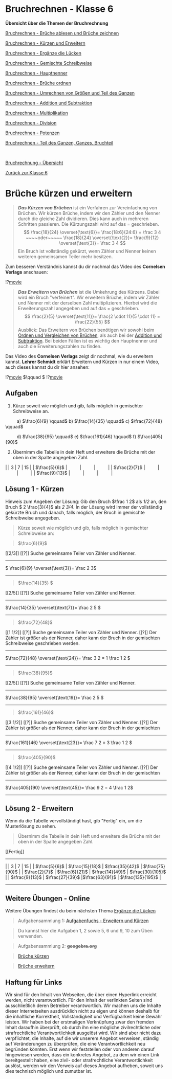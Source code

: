 <!--
author: Susanne Suckfüll
email: su-aes@masannek.de
language: de
narrator: German Female
script: url.js

View this file on https://liascript.github.io/course/?https://raw.githubusercontent.com/SUC-AES/Mathematik-5/master/2_Massen_1.md
-->

# Bruchrechnen - Klasse 6

**Übersicht über die Themen der Bruchrechnung**

[Bruchrechnen - Brüche ablesen und Brüche zeichnen](https://liascript.github.io/course/?https://raw.githubusercontent.com/SUC-AES/Mathe-Webseite/master/Klasse_06/02_Bruchrechnen/M-06-02-01-Ablesen-Zeichnen.md#2)

[Bruchrechnen - Kürzen und Erweitern](https://liascript.github.io/course/?https://raw.githubusercontent.com/SUC-AES/Mathe-Webseite/master/Klasse_06/02_Bruchrechnen/M-06-02-02-Kuerzen-Erweitern.md#2)

[Bruchrechnen - Ergänze die Lücken](https://liascript.github.io/course/?https://raw.githubusercontent.com/SUC-AES/Mathe-Webseite/master/Klasse_06/02_Bruchrechnen/M-06-02-03-Ergaenze-Luecken.md#2)

[Bruchrechnen - Gemischte Schreibweise](https://liascript.github.io/course/?https://raw.githubusercontent.com/SUC-AES/Mathe-Webseite/master/Klasse_06/02_Bruchrechnen/M-06-02-04-Gemischte-Schreibweise.md#2)

[Bruchrechnen - Hauptnenner](https://liascript.github.io/course/?https://raw.githubusercontent.com/SUC-AES/Mathe-Webseite/master/Klasse_06/02_Bruchrechnen/M-06-02-05-Hauptnenner.md#2)

[Bruchrechnen - Brüche ordnen](https://liascript.github.io/course/?https://raw.githubusercontent.com/SUC-AES/Mathe-Webseite/master/Klasse_06/02_Bruchrechnen/M-06-02-06-Brueche-ordnen.md#2)

[Bruchrechnen - Umrechnen von Größen und Teil des Ganzen](https://liascript.github.io/course/?https://raw.githubusercontent.com/SUC-AES/Mathe-Webseite/master/Klasse_06/02_Bruchrechnen/M-06-02-07-Groessen-Teil-des-Ganzen.md#2)

[Bruchrechnen - Addition und Subtraktion](https://liascript.github.io/course/?https://raw.githubusercontent.com/SUC-AES/Mathe-Webseite/master/Klasse_06/02_Bruchrechnen/M-06-02-08-Addition-Subtraktion.md#2)

[Bruchrechnen - Multiplikation](https://liascript.github.io/course/?https://raw.githubusercontent.com/SUC-AES/Mathe-Webseite/master/Klasse_06/02_Bruchrechnen/M-06-02-09-Multiplikation.md#2)

[Bruchrechnen - Division](https://liascript.github.io/course/?https://raw.githubusercontent.com/SUC-AES/Mathe-Webseite/master/Klasse_06/02_Bruchrechnen/M-06-02-10-Division.md#2)

[Bruchrechnen - Potenzen](https://liascript.github.io/course/?https://raw.githubusercontent.com/SUC-AES/Mathe-Webseite/master/Klasse_06/02_Bruchrechnen/M-06-02-11-Potenzen.md#2)

[Bruchrechnen - Teil des Ganzen, Ganzes, Bruchteil](https://liascript.github.io/course/?https://raw.githubusercontent.com/SUC-AES/Mathe-Webseite/master/Klasse_06/02_Bruchrechnen/M-06-02-12-TdG-Ganzes-Bruchteil.md#2)



$\qquad$

[Bruchrechnung - Übersicht](https://liascript.github.io/course/?https://raw.githubusercontent.com/SUC-AES/Mathe-Webseite/master/Klasse_06/02_Bruchrechnen/M-06-02-00-Uebersicht.md#1)

[Zurück zur Klasse 6]()




# Brüche kürzen und erweitern

> ***Das Kürzen von Brüchen*** ist ein Verfahren zur Vereinfachung von Brüchen. Wir kürzen Brüche, indem wir den Zähler und den Nenner durch die gleiche Zahl dividieren. Dies kann auch in mehreren Schritten passieren. Die Kürzungszahl wird auf das  = geschrieben.
>$$ \frac{18}{24} \overset{\text{6}}= \frac{18:6}{24:6} = \frac 3 4 ~~~~oder~~~~~ \frac{18}{24} \overset{\text{2}}= \frac{9}{12} \overset{\text{3}}= \frac 3 4 $$
> Ein Bruch ist vollständig gekürzt, wenn Zähler und Nenner keinen weiteren gemeinsamen Teiler mehr besitzen.

Zum besseren Verständnis kannst du dir nochmal das Video des **Cornelsen Verlags** anschauen:  

!?[movie](https://www.youtube.com/watch?v=-6OW-XImBQI)

> ***Das Erweitern von Brüchen*** ist die Umkehrung des Kürzens. Dabei wird ein Bruch "verfeinert". Wir erweitern Brüche, indem wir Zähler und Nenner mit der derselben Zahl multiplizieren. Hierbei wird die Erweiterungszahl angegeben und auf das = geschrieben.
>$$ \frac{2}{5} \overset{\text{11}}= \frac{2 \cdot 11}{5 \cdot 11} = \frac{22}{55} $$
> Ausblick: Das Erweitern von Brüchen benötigen wir sowohl beim [Ordnen und Vergleichen von Brüchen](https://liascript.github.io/course/?https://raw.githubusercontent.com/SUC-AES/Mathe-Webseite/master/Klasse_06/02_Bruchrechnen/M-06-02-06-Brueche-ordnen.md#2), als auch bei der [Addition und Subtraktion](https://liascript.github.io/course/?https://raw.githubusercontent.com/SUC-AES/Mathe-Webseite/master/Klasse_06/02_Bruchrechnen/M-06-02-08-Addition-Subtraktion.md#2). Bei beiden Fällen ist es wichtig den Hauptnenner und auch die Erweiterungszahlen zu finden.

Das Video des **Cornelsen Verlags** zeigt dir nochmal, wie du erweitern kannst. **Lehrer Schmidt** erklärt Erweitern und Kürzen in nur einem Video, auch dieses kannst du dir hier ansehen:

!?[movie](https://www.youtube.com/watch?v=Q1RG-Z4jjRs)
$\qquad $
!?[movie](https://www.youtube.com/watch?v=TfFZ6bU4fl4)




## Aufgaben

1. Kürze soweit wie möglich und gib, falls möglich in gemischter Schreibweise an.

$\qquad$ a) $\frac{6}{9} \qquad$  b) $\frac{14}{35} \qquad$  c) $\frac{72}{48} \qquad$

$\qquad$ d) $\frac{38}{95} \qquad$  e) $\frac{161}{46} \qquad$  f) $\frac{405}{90}$



2. Übernimm die Tabelle in dein Heft und erweitere die Brüche mit der oben in der Spalte angegeben Zahl.


|  | 3 | 7 | 15 |
| $\frac{5}{6}$ | $\qquad$ | $\qquad$ | $\qquad$ |
| $\frac{2}{7}$ | $\qquad$ | $\qquad$ | $\qquad$ |
| $\frac{9}{13}$ | $\qquad$ | $\qquad$ | $\qquad$ |




## Lösung 1 - Kürzen

Hinweis zum Angeben der Lösung: Gib den Bruch $\frac 1 2$ als *1/2* an, den Bruch $ 2 \frac{3}{4}$ als *2 3/4*.  In der Lösung wird immer der vollständig gekürzte Bruch und danach, falls möglich, der Bruch in gemischte Schreibweise angegeben.

> Kürze soweit wie möglich und gib, falls möglich in gemischter Schreibweise an:

> $\frac{6}{9}$


[[2/3]]
[[?]] Suche gemeinsame Teiler von Zähler und Nenner.
*********************************


$ \frac{6}{9} \overset{\text{3}}= \frac 2 3$

*********************************

> $\frac{14}{35} $

[[2/5]]
[[?]] Suche gemeinsame Teiler von Zähler und Nenner.
*********************************


$\frac{14}{35} \overset{\text{7}}= \frac 2 5 $

*********************************

> $\frac{72}{48}$

[[1 1/2]]
[[?]] Suche gemeinsame Teiler von Zähler und Nenner.
[[?]] Der Zähler ist größer als der Nenner, daher kann der Bruch in der gemischten Schreibweise geschrieben werden.
*********************************


$\frac{72}{48} \overset{\text{24}}= \frac 3 2 = 1 \frac 1 2 $

*********************************

> $\frac{38}{95}$

[[2/5]]
[[?]] Suche gemeinsame Teiler von Zähler und Nenner.
*********************************


$\frac{38}{95} \overset{\text{19}}= \frac 2 5 $

*********************************

> $\frac{161}{46}$

[[3 1/2]]
[[?]] Suche gemeinsame Teiler von Zähler und Nenner.
[[?]] Der Zähler ist größer als der Nenner, daher kann der Bruch in der gemischten
*********************************


$\frac{161}{46} \overset{\text{23}}= \frac 7 2 = 3 \frac 1 2 $

*********************************

> $\frac{405}{90}$

[[4 1/2]]
[[?]] Suche gemeinsame Teiler von Zähler und Nenner.
[[?]] Der Zähler ist größer als der Nenner, daher kann der Bruch in der gemischten
*********************************


$\frac{405}{90} \overset{\text{45}}= \frac 9 2 = 4 \frac 1 2$

*********************************


## Lösung 2 - Erweitern

Wenn du die Tabelle vervollständigt hast, gib "Fertig" ein, um die Musterlösung zu sehen.

> Übernimm die Tabelle in dein Heft und erweitere die Brüche mit der oben in der Spalte angegeben Zahl.

[[Fertig]]
*************************************


|  | 3 | 7 | 15 |
| $\frac{5}{6}$ | $\frac{15}{18}$ | $\frac{35}{42}$ | $\frac{75}{90}$ |
| $\frac{2}{7}$ | $\frac{6}{21}$ | $\frac{14}{49}$ | $\frac{30}{105}$ |
| $\frac{9}{13}$ | $\frac{27}{39}$ |$\frac{63}{91}$ | $\frac{135}{195}$ |


*************************************

## Weitere Übungen - Online

Weitere Übungen findest du beim nächsten Thema [Ergänze die Lücken](https://liascript.github.io/course/?https://raw.githubusercontent.com/SUC-AES/Mathe-Webseite/master/Klasse_06/02_Bruchrechnen/M-06-02-03-Ergaenze-Luecken.md#6)

> Aufgabensammlung 1:
> [Aufgabenfuchs - Erweitern und Kürzen](https://mathe.aufgabenfuchs.de/bruch/erweitern---kuerzen.shtml)

> Du kannst hier die Aufgaben 1, 2 sowie 5, 6 und 9, 10 zum Üben verwenden.


> Aufgabensammlung 2: **~~geogebra.org~~**

> [Brüche kürzen](https://www.geogebra.org/m/ZTyguDVp)

> [Brüche erweitern](https://www.geogebra.org/m/ph5cQGfn)


## Haftung für Links

Wir sind für den Inhalt von Webseiten, die über einen Hyperlink erreicht werden, nicht verantwortlich. Für den Inhalt der verlinkten Seiten sind ausschließlich deren Betreiber verantwortlich. Wir machen uns die Inhalte dieser Internetseiten ausdrücklich nicht zu eigen und können deshalb für die inhaltliche Korrektheit, Vollständigkeit und Verfügbarkeit keine Gewähr leisten. Wir haben bei der erstmaligen Verknüpfung zwar den fremden Inhalt daraufhin überprüft, ob durch ihn eine mögliche zivilrechtliche oder strafrechtliche Verantwortlichkeit ausgelöst wird. Wir sind aber nicht dazu verpflichtet, die Inhalte, auf die wir unserem Angebot verweisen, ständig auf Veränderungen zu überprüfen, die eine Verantwortlichkeit neu begründen könnten. Erst wenn wir feststellen oder von anderen darauf hingewiesen werden, dass ein konkretes Angebot, zu dem wir einen Link bereitgestellt haben, eine zivil- oder strafrechtliche Verantwortlichkeit auslöst, werden wir den Verweis auf dieses Angebot aufheben, soweit uns dies technisch möglich und zumutbar ist.
